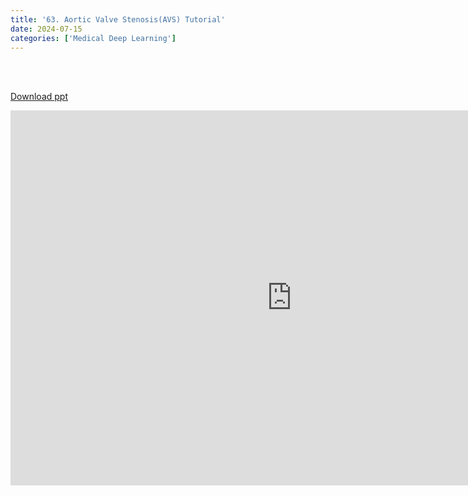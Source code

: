 ```yaml
---
title: '63. Aortic Valve Stenosis(AVS) Tutorial'
date: 2024-07-15
categories: ['Medical Deep Learning']
---
```


<br><br>

[Download ppt](/ppt/63.pptx)

<center>
<iframe src="https://docs.google.com/presentation/d/e/2PACX-1vRf9bzPj1F-wm1aFrpDJhNIRZYx_mXDaZxWCS-I-R2EVElP1FR-PVIytzpaLEiu7g/embed?start=false&loop=false&delayms=3000" frameborder="0" width="900" height="600" allowfullscreen="true" mozallowfullscreen="true" webkitallowfullscreen="true min-width="350px"></iframe>
</center>

<br>

<script src="https://utteranc.es/client.js"
        repo="RTOS-KGU/RTOS-utterances-comment"
        issue-term="pathname"
        label="Comment"
        theme="github-light"
        crossorigin="anonymous"
        async>
</script>